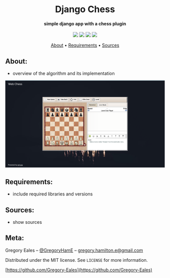 <h1 align="center"> Django Chess </h1>

<h4 align="center"> simple django app with a chess plugin </h4>

<p align="center">
  <img src="https://img.shields.io/badge/Python-v3.6+-blue.svg">
  <img src="https://img.shields.io/badge/Django-v2.2.5-orange.svg">
  <img src="https://img.shields.io/badge/Build-Passing-green.svg">
  <img src="https://img.shields.io/badge/License-MIT-blue.svg">
</p>

<p align="center">
  <a href="#About">About</a> •
  <a href="#Requirements">Requirements</a> •
  <a href="#Sources">Sources</a>
</p>

## About:
- overview of the algorithm and its implementation 

<p align="center">
  <img src="https://github.com/Gregory-Eales/Django-Chess/blob/master/images/chess.png">
</p>

## Requirements:
- include required libraries and versions

## Sources:
- show sources

## Meta:

Gregory Eales – [@GregoryHamE](https://twitter.com/GregoryHamE) – gregory.hamilton.e@gmail.com

Distributed under the MIT license. See ``LICENSE`` for more information.

[https://github.com/Gregory-Eales](https://github.com/Gregory-Eales)
